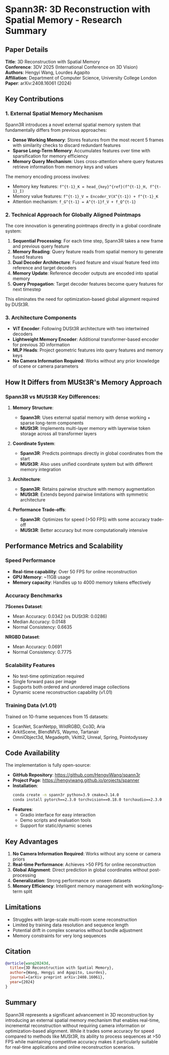 # Spann3R: 3D Reconstruction with Spatial Memory - Research Summary

## Paper Details

**Title**: 3D Reconstruction with Spatial Memory  
**Conference**: 3DV 2025 (International Conference on 3D Vision)  
**Authors**: Hengyi Wang, Lourdes Agapito  
**Affiliation**: Department of Computer Science, University College London  
**Paper**: arXiv:2408.16061 (2024)  

## Key Contributions

### 1. External Spatial Memory Mechanism

Spann3R introduces a novel external spatial memory system that fundamentally differs from previous approaches:

- **Dense Working Memory**: Stores features from the most recent 5 frames with similarity checks to discard redundant features
- **Sparse Long-Term Memory**: Accumulates features over time with sparsification for memory efficiency
- **Memory Query Mechanism**: Uses cross-attention where query features retrieve information from memory keys and values

The memory encoding process involves:
- Memory key features: `f^{t-1}_K = head_{key}^{ref}(f^{t-1}_H, f^{t-1}_I)`
- Memory value features: `f^{t-1}_V = Encoder_V(X^{t-1}) + f^{t-1}_K`
- Attention mechanism: `f_G^{t-1} = A^{t-1}f_V + f_Q^{t-1}`

### 2. Technical Approach for Globally Aligned Pointmaps

The core innovation is generating pointmaps directly in a global coordinate system:

1. **Sequential Processing**: For each time step, Spann3R takes a new frame and previous query feature
2. **Memory Reading**: Query feature reads from spatial memory to generate fused features
3. **Dual Decoder Architecture**: Fused feature and visual feature feed into reference and target decoders
4. **Memory Update**: Reference decoder outputs are encoded into spatial memory
5. **Query Propagation**: Target decoder features become query features for next timestep

This eliminates the need for optimization-based global alignment required by DUSt3R.

### 3. Architecture Components

- **ViT Encoder**: Following DUSt3R architecture with two intertwined decoders
- **Lightweight Memory Encoder**: Additional transformer-based encoder for previous 3D information
- **MLP Heads**: Project geometric features into query features and memory keys
- **No Camera Information Required**: Works without any prior knowledge of scene or camera parameters

## How It Differs from MUSt3R's Memory Approach

### Spann3R vs MUSt3R Key Differences:

1. **Memory Structure**:
   - **Spann3R**: Uses external spatial memory with dense working + sparse long-term components
   - **MUSt3R**: Implements multi-layer memory with layerwise token storage across all transformer layers

2. **Coordinate System**:
   - **Spann3R**: Predicts pointmaps directly in global coordinates from the start
   - **MUSt3R**: Also uses unified coordinate system but with different memory integration

3. **Architecture**:
   - **Spann3R**: Retains pairwise structure with memory augmentation
   - **MUSt3R**: Extends beyond pairwise limitations with symmetric architecture

4. **Performance Trade-offs**:
   - **Spann3R**: Optimizes for speed (>50 FPS) with some accuracy trade-off
   - **MUSt3R**: Better accuracy but more computationally intensive

## Performance Metrics and Scalability

### Speed Performance
- **Real-time capability**: Over 50 FPS for online reconstruction
- **GPU Memory**: ~11GB usage
- **Memory capacity**: Handles up to 4000 memory tokens effectively

### Accuracy Benchmarks

**7Scenes Dataset**:
- Mean Accuracy: 0.0342 (vs DUSt3R: 0.0286)
- Median Accuracy: 0.0148
- Normal Consistency: 0.6635

**NRGBD Dataset**:
- Mean Accuracy: 0.0691
- Normal Consistency: 0.7775

### Scalability Features
- No test-time optimization required
- Single forward pass per image
- Supports both ordered and unordered image collections
- Dynamic scene reconstruction capability (v1.01)

### Training Data (v1.01)
Trained on 10-frame sequences from 15 datasets:
- ScanNet, ScanNetpp, WildRGBD, Co3D, Aria
- ArkitScene, BlendMVS, Waymo, Tartanair
- OmniObject3d, Megadepth, Vkitti2, Unreal, Spring, Pointodyssey

## Code Availability

The implementation is fully open-source:

- **GitHub Repository**: https://github.com/HengyiWang/spann3r
- **Project Page**: https://hengyiwang.github.io/projects/spanner
- **Installation**: 
  ```bash
  conda create -n spann3r python=3.9 cmake=3.14.0
  conda install pytorch==2.3.0 torchvision==0.18.0 torchaudio==2.3.0 pytorch-cuda=11.8 -c pytorch -c nvidia
  ```
- **Features**:
  - Gradio interface for easy interaction
  - Demo scripts and evaluation tools
  - Support for static/dynamic scenes

## Key Advantages

1. **No Camera Information Required**: Works without any scene or camera priors
2. **Real-time Performance**: Achieves >50 FPS for online reconstruction
3. **Global Alignment**: Direct prediction in global coordinates without post-processing
4. **Generalization**: Strong performance on unseen datasets
5. **Memory Efficiency**: Intelligent memory management with working/long-term split

## Limitations

- Struggles with large-scale multi-room scene reconstruction
- Limited by training data resolution and sequence length
- Potential drift in complex scenarios without bundle adjustment
- Memory constraints for very long sequences

## Citation

```bibtex
@article{wang20243d,
  title={3D Reconstruction with Spatial Memory},
  author={Wang, Hengyi and Agapito, Lourdes},
  journal={arXiv preprint arXiv:2408.16061},
  year={2024}
}
```

## Summary

Spann3R represents a significant advancement in 3D reconstruction by introducing an external spatial memory mechanism that enables real-time, incremental reconstruction without requiring camera information or optimization-based alignment. While it trades some accuracy for speed compared to methods like MUSt3R, its ability to process sequences at >50 FPS while maintaining competitive accuracy makes it particularly suitable for real-time applications and online reconstruction scenarios.